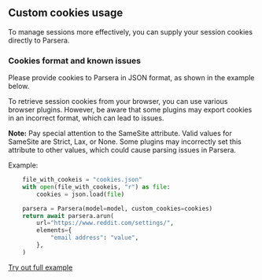 ## Custom cookies usage
To manage sessions more effectively, you can supply your session cookies directly to Parsera.

### Cookies format and known issues
Please provide cookies to Parsera in JSON format, as shown in the example below.

To retrieve session cookies from your browser, you can use various browser plugins. However, be aware that some plugins may export cookies in an incorrect format, which can lead to issues.

**Note:** Pay special attention to the SameSite attribute. Valid values for SameSite are Strict, Lax, or None. Some plugins may incorrectly set this attribute to other values, which could cause parsing issues in Parsera.

Example:
```python
    file_with_cookeis = "cookies.json"
    with open(file_with_cookeis, "r") as file:
        cookies = json.load(file)

    parsera = Parsera(model=model, custom_cookies=cookies)
    return await parsera.arun(
        url="https://www.reddit.com/settings/",
        elements={
            "email address": "value",
        },
    )

```
[Try out full example](https://github.com/raznem/parsera/tree/main/examples/cookie_usage.py)